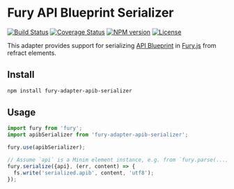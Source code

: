 # Fury API Blueprint Serializer

[![Build Status](https://img.shields.io/travis/apiaryio/fury-adapter-apib-serializer.svg)](https://travis-ci.org/apiaryio/fury-adapter-apib-serializer) [![Coverage Status](https://img.shields.io/coveralls/apiaryio/fury-adapter-apib-serializer.svg)](https://coveralls.io/r/apiaryio/fury-adapter-apib-serializer) [![NPM version](https://img.shields.io/npm/v/fury-adapter-apib-serializer.svg)](https://www.npmjs.org/package/fury-adapter-apib-serializer) [![License](https://img.shields.io/npm/l/fury-adapter-apib-serializer.svg)](https://www.npmjs.org/package/fury-adapter-apib-serializer)

This adapter provides support for serializing [API Blueprint](https://apiblueprint.org/) in [Fury.js](https://github.com/apiaryio/fury.js) from refract elements.

## Install

```sh
npm install fury-adapter-apib-serializer
```

## Usage

```js
import fury from 'fury';
import apibSerializer from 'fury-adapter-apib-serializer';

fury.use(apibSerializer);

// Assume `api` is a Minim element instance, e.g. from `fury.parse(...)`
fury.serialize({api}, (err, content) => {
  fs.write('serialized.apib', content, 'utf8');
});
```
